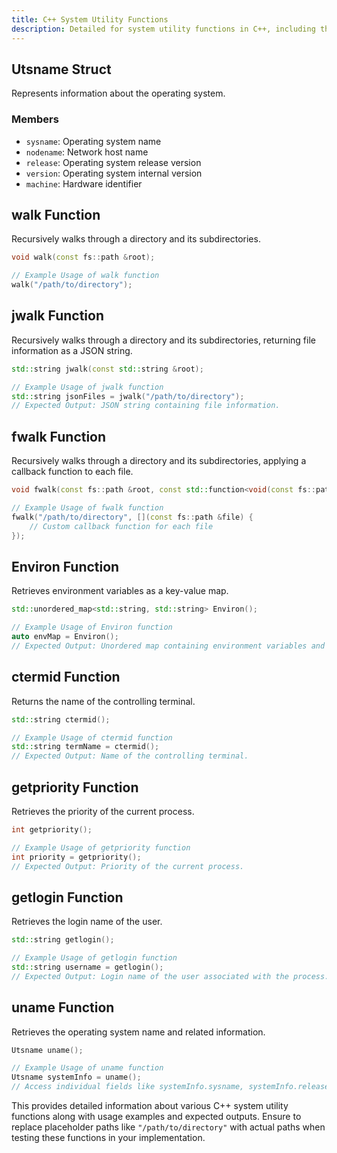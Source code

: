 ```yaml
---
title: C++ System Utility Functions
description: Detailed for system utility functions in C++, including the Utsname struct and functions like walk, jwalk, and fwalk for directory traversal and file information retrieval.
---
```


## Utsname Struct

Represents information about the operating system.

### Members

- `sysname`: Operating system name
- `nodename`: Network host name
- `release`: Operating system release version
- `version`: Operating system internal version
- `machine`: Hardware identifier

## walk Function

Recursively walks through a directory and its subdirectories.

```cpp
void walk(const fs::path &root);
```

```cpp
// Example Usage of walk function
walk("/path/to/directory");
```

## jwalk Function

Recursively walks through a directory and its subdirectories, returning file information as a JSON string.

```cpp
std::string jwalk(const std::string &root);
```

```cpp
// Example Usage of jwalk function
std::string jsonFiles = jwalk("/path/to/directory");
// Expected Output: JSON string containing file information.

```

## fwalk Function

Recursively walks through a directory and its subdirectories, applying a callback function to each file.

```cpp
void fwalk(const fs::path &root, const std::function<void(const fs::path &)> &callback);
```

```cpp
// Example Usage of fwalk function
fwalk("/path/to/directory", [](const fs::path &file) {
    // Custom callback function for each file
});
```

## Environ Function

Retrieves environment variables as a key-value map.

```cpp
std::unordered_map<std::string, std::string> Environ();
```

```cpp
// Example Usage of Environ function
auto envMap = Environ();
// Expected Output: Unordered map containing environment variables and values.
```

## ctermid Function

Returns the name of the controlling terminal.

```cpp
std::string ctermid();
```

```cpp
// Example Usage of ctermid function
std::string termName = ctermid();
// Expected Output: Name of the controlling terminal.
```

## getpriority Function

Retrieves the priority of the current process.

```cpp
int getpriority();
```

```cpp
// Example Usage of getpriority function
int priority = getpriority();
// Expected Output: Priority of the current process.
```

## getlogin Function

Retrieves the login name of the user.

```cpp
std::string getlogin();
```

```cpp
// Example Usage of getlogin function
std::string username = getlogin();
// Expected Output: Login name of the user associated with the process.
```

## uname Function

Retrieves the operating system name and related information.

```cpp
Utsname uname();
```

```cpp
// Example Usage of uname function
Utsname systemInfo = uname();
// Access individual fields like systemInfo.sysname, systemInfo.release, etc.
```

This provides detailed information about various C++ system utility functions along with usage examples and expected outputs. Ensure to replace placeholder paths like `"/path/to/directory"` with actual paths when testing these functions in your implementation.

